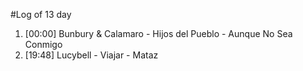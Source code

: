 #Log of 13 day

1. [00:00] Bunbury & Calamaro - Hijos del Pueblo - Aunque No Sea Conmigo
1. [19:48] Lucybell - Viajar - Mataz
